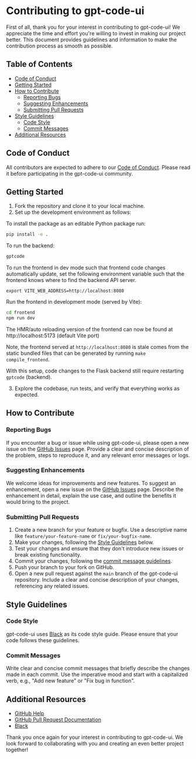 # Contributing to gpt-code-ui

First of all, thank you for your interest in contributing to gpt-code-ui! We appreciate the time and effort you're willing to invest in making our project better. This document provides guidelines and information to make the contribution process as smooth as possible.

## Table of Contents

- [Code of Conduct](#code-of-conduct)
- [Getting Started](#getting-started)
- [How to Contribute](#how-to-contribute)
  - [Reporting Bugs](#reporting-bugs)
  - [Suggesting Enhancements](#suggesting-enhancements)
  - [Submitting Pull Requests](#submitting-pull-requests)
- [Style Guidelines](#style-guidelines)
  - [Code Style](#code-style)
  - [Commit Messages](#commit-messages)
- [Additional Resources](#additional-resources)

## Code of Conduct

All contributors are expected to adhere to our [Code of Conduct](CODE_OF_CONDUCT.md). Please read it before participating in the gpt-code-ui community.

## Getting Started

1. Fork the repository and clone it to your local machine.
2. Set up the development environment as follows:

To install the package as an editable Python package run:
```sh
pip install -e .
```

To run the backend:
```sh
gptcode
```

To run the frontend in dev mode such that frontend code changes automatically update, set 
the following environment variable such that the frontend knows where to
find the backend API server.

`export VITE_WEB_ADDRESS=http://localhost:8080`

Run the frontend in development mode (served by Vite):
```sh
cd frontend
npm run dev
```

The HMR/auto reloading version of the frontend can now be found at http://localhost:5173 (default Vite port)

Note, the frontend served at `http://localhost:8080` is stale comes from the static bundled files that can 
be generated by running `make compile_frontend`.

With this setup, code changes to the Flask backend still require restarting `gptcode` (backend).

3. Explore the codebase, run tests, and verify that everything works as expected.

## How to Contribute

### Reporting Bugs

If you encounter a bug or issue while using gpt-code-ui, please open a new issue on the [GitHub Issues](https://github.com/ricklamers/gpt-code-ui/issues) page. Provide a clear and concise description of the problem, steps to reproduce it, and any relevant error messages or logs.

### Suggesting Enhancements

We welcome ideas for improvements and new features. To suggest an enhancement, open a new issue on the [GitHub Issues](https://github.com/ricklamers/gpt-code-ui/issues) page. Describe the enhancement in detail, explain the use case, and outline the benefits it would bring to the project.

### Submitting Pull Requests

1. Create a new branch for your feature or bugfix. Use a descriptive name like `feature/your-feature-name` or `fix/your-bugfix-name`.
2. Make your changes, following the [Style Guidelines](#style-guidelines) below.
3. Test your changes and ensure that they don't introduce new issues or break existing functionality.
4. Commit your changes, following the [commit message guidelines](#commit-messages).
5. Push your branch to your fork on GitHub.
6. Open a new pull request against the `main` branch of the gpt-code-ui repository. Include a clear and concise description of your changes, referencing any related issues.

## Style Guidelines

### Code Style

gpt-code-ui uses [Black](https://black.readthedocs.io/en/stable/the_black_code_style/index.html) as its code style guide. Please ensure that your code follows these guidelines. 

### Commit Messages

Write clear and concise commit messages that briefly describe the changes made in each commit. Use the imperative mood and start with a capitalized verb, e.g., "Add new feature" or "Fix bug in function".

## Additional Resources

- [GitHub Help](https://help.github.com/)
- [GitHub Pull Request Documentation](https://docs.github.com/en/github/collaborating-with-issues-and-pull-requests)
- [Black](https://black.readthedocs.io/en/stable/the_black_code_style/index.html)

Thank you once again for your interest in contributing to gpt-code-ui. We look forward to collaborating with you and creating an even better project together!

